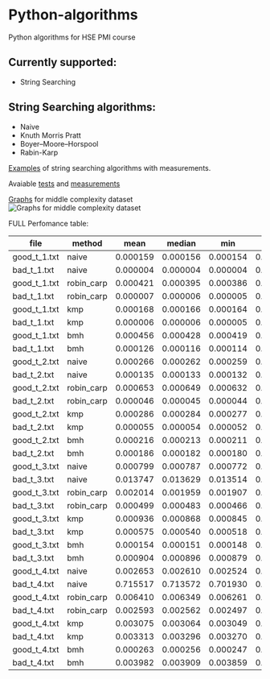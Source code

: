 # Python-algorithms
Python algorithms for HSE PMI course
## Currently supported:
 - String Searching
 
## String Searching algorithms:
  - Naive
  - Knuth Morris Pratt 
  - Boyer–Moore–Horspool
  - Rabin-Karp  
  
[Examples](https://github.com/orrrrtem/Python-algorithms/blob/master/Pattern_Searching.ipynb) of string searching algorithms with measurements. 

Avaiable [tests](https://github.com/orrrrtem/Python-algorithms/blob/master/tests/test_string_searching.py) and [measurements](https://github.com/orrrrtem/Python-algorithms/tree/master/tools/string_searching) 



[Graphs](https://github.com/orrrrtem/Python-algorithms/blob/master/tools/string_searching/image.png) for middle complexity dataset
![Graphs for middle complexity dataset](https://github.com/orrrrtem/Python-algorithms/blob/master/tools/string_searching/image.png)

FULL Perfomance table: 

|file|method      |mean      |median                |min                   |max                   |variance              |
|----|------------|----------|----------------------|----------------------|----------------------|----------------------|
|good_t_1.txt|naive       |0.000159  |0.000156              |0.000154              |0.000201              |0.000000              |
|bad_t_1.txt|naive       |0.000004  |0.000004              |0.000004              |0.000007              |0.000000              |
|good_t_1.txt|robin_carp  |0.000421  |0.000395              |0.000386              |0.000821              |0.000000              |
|bad_t_1.txt|robin_carp  |0.000007  |0.000006              |0.000005              |0.000023              |0.000000              |
|good_t_1.txt|kmp         |0.000168  |0.000166              |0.000164              |0.000184              |0.000000              |
|bad_t_1.txt|kmp         |0.000006  |0.000006              |0.000005              |0.000011              |0.000000              |
|good_t_1.txt|bmh         |0.000456  |0.000428              |0.000419              |0.000819              |0.000000              |
|bad_t_1.txt|bmh         |0.000126  |0.000116              |0.000114              |0.000240              |0.000000              |
|good_t_2.txt|naive       |0.000266  |0.000262              |0.000259              |0.000355              |0.000000              |
|bad_t_2.txt|naive       |0.000135  |0.000133              |0.000132              |0.000161              |0.000000              |
|good_t_2.txt|robin_carp  |0.000653  |0.000649              |0.000632              |0.000751              |0.000000              |
|bad_t_2.txt|robin_carp  |0.000046  |0.000045              |0.000044              |0.000080              |0.000000              |
|good_t_2.txt|kmp         |0.000286  |0.000284              |0.000277              |0.000373              |0.000000              |
|bad_t_2.txt|kmp         |0.000055  |0.000054              |0.000052              |0.000080              |0.000000              |
|good_t_2.txt|bmh         |0.000216  |0.000213              |0.000211              |0.000285              |0.000000              |
|bad_t_2.txt|bmh         |0.000186  |0.000182              |0.000180              |0.000265              |0.000000              |
|good_t_3.txt|naive       |0.000799  |0.000787              |0.000772              |0.001430              |0.000000              |
|bad_t_3.txt|naive       |0.013747  |0.013629              |0.013514              |0.017201              |0.000000              |
|good_t_3.txt|robin_carp  |0.002014  |0.001959              |0.001907              |0.003601              |0.000000              |
|bad_t_3.txt|robin_carp  |0.000499  |0.000483              |0.000466              |0.000870              |0.000000              |
|good_t_3.txt|kmp         |0.000936  |0.000868              |0.000845              |0.002857              |0.000000              |
|bad_t_3.txt|kmp         |0.000575  |0.000540              |0.000518              |0.002301              |0.000000              |
|good_t_3.txt|bmh         |0.000154  |0.000151              |0.000148              |0.000234              |0.000000              |
|bad_t_3.txt|bmh         |0.000904  |0.000896              |0.000879              |0.001052              |0.000000              |
|good_t_4.txt|naive       |0.002653  |0.002610              |0.002524              |0.004799              |0.000000              |
|bad_t_4.txt|naive       |0.715517  |0.713572              |0.701930              |0.754016              |0.000066              |
|good_t_4.txt|robin_carp  |0.006410  |0.006349              |0.006261              |0.008467              |0.000000              |
|bad_t_4.txt|robin_carp  |0.002593  |0.002562              |0.002497              |0.004555              |0.000000              |
|good_t_4.txt|kmp         |0.003075  |0.003064              |0.003049              |0.003221              |0.000000              |
|bad_t_4.txt|kmp         |0.003313  |0.003296              |0.003270              |0.003584              |0.000000              |
|good_t_4.txt|bmh         |0.000263  |0.000256              |0.000247              |0.000500              |0.000000              |
|bad_t_4.txt|bmh         |0.003982  |0.003909              |0.003859              |0.007074              |0.000000              |

